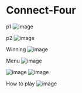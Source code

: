 # Connect-Four

p1
![image](https://github.com/jaikr24/Connect-Four/assets/87568222/2d93ad6c-6a7a-4d14-8316-e2caef724dcb)

p2
![image](https://github.com/jaikr24/Connect-Four/assets/87568222/0f2e3238-2db0-48e8-878d-b536612cabce)

Winning
![image](https://github.com/jaikr24/Connect-Four/assets/87568222/ef6dbdf8-1d0a-40e5-a028-5bd3213285f4)

Menu
![image](https://github.com/jaikr24/Connect-Four/assets/87568222/2e638f31-af3b-459a-972f-b0440e594c48)

![image](https://github.com/jaikr24/Connect-Four/assets/87568222/0d556d76-e831-418b-a8f5-aa80f4eae452)
![image](https://github.com/jaikr24/Connect-Four/assets/87568222/98b988a6-8e10-4e22-8d52-df27d7bf1621)

How to play
![image](https://github.com/jaikr24/Connect-Four/assets/87568222/e46d1858-88a5-4ddb-922a-d8ecd18a52f8)
